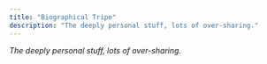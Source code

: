 ```yaml
---
title: "Biographical Tripe"
description: "The deeply personal stuff, lots of over-sharing."
---
```


*The deeply personal stuff, lots of over-sharing.*